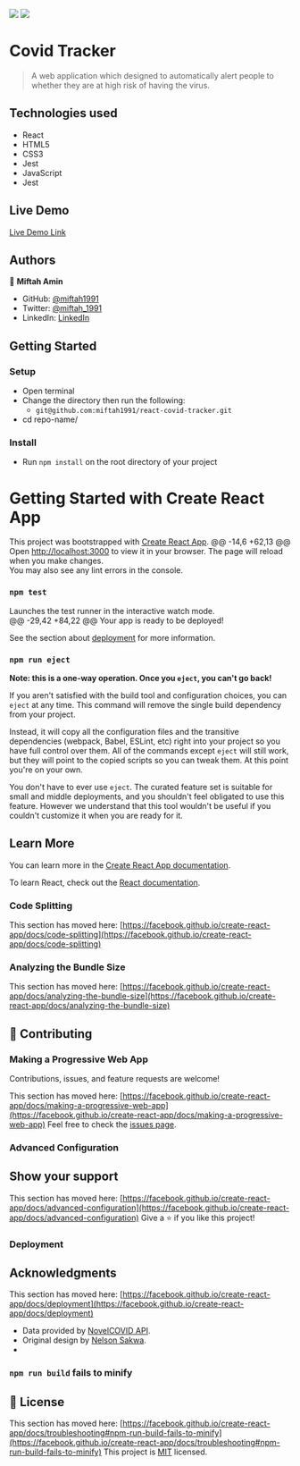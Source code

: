 ![](https://img.shields.io/badge/Microverse-blueviolet)
![](https://wakatime.com/badge/user/be79098d-c59e-407c-8952-0f274bb9e265/project/c8c5912d-d823-44a6-9418-52768d49728b.svg)

# Covid Tracker

> A web application which designed to automatically alert people to whether they are at high risk of having the virus.
## Technologies used

- React
- HTML5
- CSS3
- Jest
- JavaScript
- Jest

## Live Demo

[Live Demo Link](https://miftah1991.github.io/react-covid-tracker/)


## Authors

👤 **Miftah Amin**

- GitHub: [@miftah1991](https://github.com/miftah1991)
- Twitter: [@miftah_1991](https://twitter.com/miftah_1991)
- LinkedIn: [LinkedIn](https://linkedin.com/in/estebanmual)

## Getting Started

### Setup

  - Open terminal
  - Change the directory then run the following:
    - `git@github.com:miftah1991/react-covid-tracker.git`
  - cd repo-name/

### Install

  - Run  `npm install` on the root directory of your project

# Getting Started with Create React App

This project was bootstrapped with [Create React App](https://github.com/facebook/create-react-app).
@@ -14,6 +62,13 @@ Open [http://localhost:3000](http://localhost:3000) to view it in your browser.
The page will reload when you make changes.\
You may also see any lint errors in the console.

### `npm test`

Launches the test runner in the interactive watch mode.\
@@ -29,42 +84,22 @@ Your app is ready to be deployed!

See the section about [deployment](https://facebook.github.io/create-react-app/docs/deployment) for more information.

### `npm run eject`

**Note: this is a one-way operation. Once you `eject`, you can't go back!**

If you aren't satisfied with the build tool and configuration choices, you can `eject` at any time. This command will remove the single build dependency from your project.

Instead, it will copy all the configuration files and the transitive dependencies (webpack, Babel, ESLint, etc) right into your project so you have full control over them. All of the commands except `eject` will still work, but they will point to the copied scripts so you can tweak them. At this point you're on your own.

You don't have to ever use `eject`. The curated feature set is suitable for small and middle deployments, and you shouldn't feel obligated to use this feature. However we understand that this tool wouldn't be useful if you couldn't customize it when you are ready for it.

## Learn More

You can learn more in the [Create React App documentation](https://facebook.github.io/create-react-app/docs/getting-started).

To learn React, check out the [React documentation](https://reactjs.org/).

### Code Splitting

This section has moved here: [https://facebook.github.io/create-react-app/docs/code-splitting](https://facebook.github.io/create-react-app/docs/code-splitting)

### Analyzing the Bundle Size

This section has moved here: [https://facebook.github.io/create-react-app/docs/analyzing-the-bundle-size](https://facebook.github.io/create-react-app/docs/analyzing-the-bundle-size)
## 🤝 Contributing

### Making a Progressive Web App
Contributions, issues, and feature requests are welcome!

This section has moved here: [https://facebook.github.io/create-react-app/docs/making-a-progressive-web-app](https://facebook.github.io/create-react-app/docs/making-a-progressive-web-app)
Feel free to check the [issues page](../../issues/).

### Advanced Configuration
## Show your support

This section has moved here: [https://facebook.github.io/create-react-app/docs/advanced-configuration](https://facebook.github.io/create-react-app/docs/advanced-configuration)
Give a ⭐️ if you like this project!

### Deployment
## Acknowledgments

This section has moved here: [https://facebook.github.io/create-react-app/docs/deployment](https://facebook.github.io/create-react-app/docs/deployment)
- Data provided by [NovelCOVID API](https://documenter.getpostman.com/view/11144369/Szf6Z9B3?version=latest#84689601-77bd-4992-a8a7-0db57be29402).
- Original design by [Nelson Sakwa](https://www.behance.net/sakwadesignstudio).
- 

### `npm run build` fails to minify
## 📝 License

This section has moved here: [https://facebook.github.io/create-react-app/docs/troubleshooting#npm-run-build-fails-to-minify](https://facebook.github.io/create-react-app/docs/troubleshooting#npm-run-build-fails-to-minify)
This project is [MIT](./MIT.md) licensed.